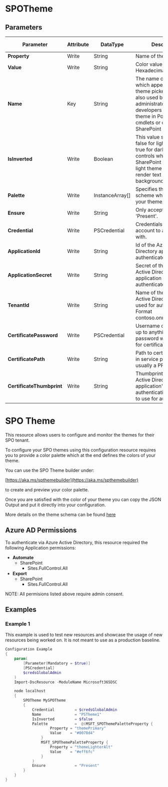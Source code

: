﻿# SPOTheme

## Parameters

| Parameter | Attribute | DataType | Description | Allowed Values |
| --- | --- | --- | --- | --- |
| **Property** | Write | String | Name of the property. ||
| **Value** | Write | String | Color value in Hexadecimal. ||
| **Name** | Key | String | The name of the theme, which appears in the theme picker UI and is also used by administrators and developers to refer to the theme in PowerShell cmdlets or calls to the SharePoint REST API. ||
| **IsInverted** | Write | Boolean | This value should be false for light themes and true for dark themes; it controls whether SharePoint uses dark or light theme colors to render text on colored backgrounds. ||
| **Palette** | Write | InstanceArray[] | Specifies the color scheme which composes your theme. ||
| **Ensure** | Write | String | Only accepted value is 'Present'. |Present, Absent|
| **Credential** | Write | PSCredential | Credentials of the account to authenticate with. ||
| **ApplicationId** | Write | String | Id of the Azure Active Directory application to authenticate with. ||
| **ApplicationSecret** | Write | String | Secret of the Azure Active Directory application to authenticate with. ||
| **TenantId** | Write | String | Name of the Azure Active Directory tenant used for authentication. Format contoso.onmicrosoft.com ||
| **CertificatePassword** | Write | PSCredential | Username can be made up to anything but password will be used for certificatePassword ||
| **CertificatePath** | Write | String | Path to certificate used in service principal usually a PFX file. ||
| **CertificateThumbprint** | Write | String | Thumbprint of the Azure Active Directory application's authentication certificate to use for authentication. ||


# SPO Theme

This resource allows users to configure and monitor the themes for
their SPO tenant.

To configure your SPO themes using this configuration resource requires you to
provide a color palette which at the end defines the colors of your theme.

You can use the SPO Theme builder under:

[https://aka.ms/spthemebuilder](https://aka.ms/spthemebuilder)

to create and preview your color palette.

Once you are satisfied with the color of your theme you can copy
the JSON Output and put it directly into your configuration.

More details on the theme schema can be found
[here](https://aka.ms/AboutSPOThemes)


## Azure AD Permissions

To authenticate via Azure Active Directory, this resource required the following Application permissions:

* **Automate**
  * SharePoint
    * Sites.FullControl.All
* **Export**
  * SharePoint
    * Sites.FullControl.All

NOTE: All permisions listed above require admin consent.


## Examples

### Example 1

This example is used to test new resources and showcase the usage of new resources being worked on.
It is not meant to use as a production baseline.

```powershell
Configuration Example
{
    param(
        [Parameter(Mandatory = $true)]
        [PSCredential]
        $credsGlobalAdmin
    )
    Import-DscResource -ModuleName Microsoft365DSC

    node localhost
    {
        SPOTheme MySPOTheme
        {
            Credential         = $credsGlobalAdmin
            Name               = "PSTheme1"
            IsInverted         = $false
            Palette            =  @(MSFT_SPOThemePaletteProperty {
                    Property = "themePrimary"
                    Value    = "#0078d4"
                }
                MSFT_SPOThemePaletteProperty {
                    Property = "themeLighterAlt"
                    Value    = "#eff6fc"
                }
            )
            Ensure             = "Present"
        }
    }
}
```

